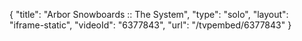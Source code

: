 {
    "title": "Arbor Snowboards :: The System",
    "type": "solo",
    "layout": "iframe-static",
    "videoId": "6377843",
    "url": "\/tvpembed\/6377843"
}